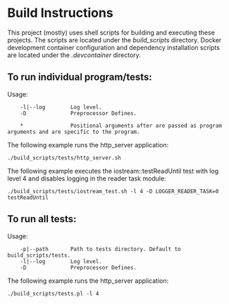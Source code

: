 # Build Instructions

This project (mostly) uses shell scripts for building and executing these projects. The scripts are located under the <i>build_scripts</i> directory. Docker development container configuration and dependency installation scripts are located under the <i>.devcontainer</i> directory. 

## To run individual program/tests: 
Usage:
```
	-l|--log        Log level.
	-D              Preprocessor Defines.

    *               Positional arguments after are passed as program arguments and are specific to the program.
```

The following example runs the http_server application:

 ```./build_scripts/tests/http_server.sh```

The following example executes the iostream::testReadUntil test with log level 4 and disables logging in the reader task module:

 ```./build_scripts/tests/iostream_test.sh -l 4 -D LOGGER_READER_TASK=0 testReadUntil```

## To run all tests: 
Usage:
```
	-p|--path       Path to tests directory. Default to build_scripts/tests.
	-l|--log        Log level.
	-D              Preprocessor Defines.
```

The following example runs the http_server application:

```./build_scripts/tests.pl -l 4```
